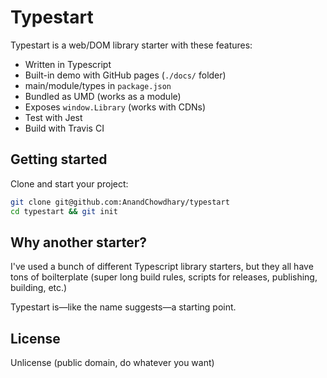 # Typestart

Typestart is a web/DOM library starter with these features:

- Written in Typescript
- Built-in demo with GitHub pages (`./docs/` folder)
- main/module/types in `package.json`
- Bundled as UMD (works as a module)
- Exposes `window.Library` (works with CDNs)
- Test with Jest
- Build with Travis CI

## Getting started

Clone and start your project:

```bash
git clone git@github.com:AnandChowdhary/typestart
cd typestart && git init
```

## Why another starter?

I've used a bunch of different Typescript library starters, but they all have tons of boilterplate (super long build rules, scripts for releases, publishing, building, etc.) 

Typestart is—like the name suggests—a starting point.

## License

Unlicense (public domain, do whatever you want)
